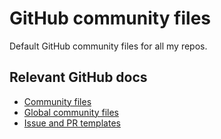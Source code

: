 # GitHub community files 

Default GitHub community files for all my repos.

## Relevant GitHub docs

- [Community files](https://help.github.com/en/github/building-a-strong-community/about-community-profiles-for-public-repositories)
- [Global community files](https://help.github.com/en/github/building-a-strong-community/creating-a-default-community-health-file)
- [Issue and PR templates](https://help.github.com/en/github/building-a-strong-community/about-issue-and-pull-request-templates)
